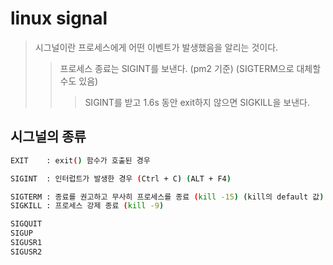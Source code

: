 # linux signal

> 시그널이란 프로세스에게 어떤 이벤트가 발생했음을 알리는 것이다.
>
> > 프로세스 종료는 SIGINT를 보낸다. (pm2 기준) (SIGTERM으로 대체할 수도 있음)
> >
> > > SIGINT를 받고 1.6s 동안 exit하지 않으면 SIGKILL을 보낸다.

## 시그널의 종류

```sh
EXIT    : exit() 함수가 호출된 경우

SIGINT  : 인터럽트가 발생한 경우 (Ctrl + C) (ALT + F4)

SIGTERM : 종료를 권고하고 무사히 프로세스를 종료 (kill -15) (kill의 default 값)
SIGKILL : 프로세스 강제 종료 (kill -9)

SIGQUIT
SIGUP
SIGUSR1
SIGUSR2
```
